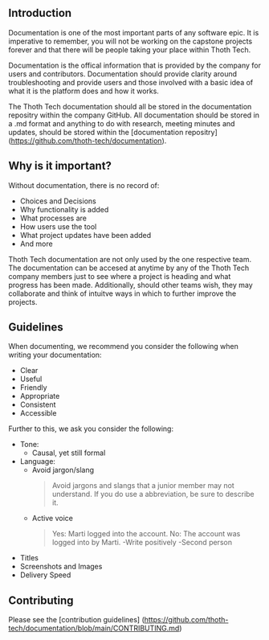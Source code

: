 
## Introduction

Documentation is one of the most important parts of any software epic. It is imperative to remember, you will not be working on the capstone projects forever and that there will be people taking your place within Thoth Tech. 

Documentation is the offical information that is provided by the company for users and contributors. Documentation should provide clarity around troubleshooting and provide users and those involved with a basic idea of what it is the platform does and how it works. 

The Thoth Tech documentation should all be stored in the documentation repositry within the company GitHub. All documentation should be stored in a .md format and anything to do with research, meeting minutes and updates, should be stored within the [documentation repositry] (https://github.com/thoth-tech/documentation).

## Why is it important?

Without documentation, there is no record of:

- Choices and Decisions 
- Why functionality is added
- What processes are 
- How users use the tool
- What project updates have been added
- And more

Thoth Tech documentation are not only used by the one respective team. The documentation can be accesed at anytime by any of the Thoth Tech company members just to see where a project is heading and what progress has been made. Additionally, should other teams wish, they may collaborate and think of intuitve ways in which to further improve the projects. 

## Guidelines

When documenting, we recommend you consider the following when writing your documentation:

- Clear
- Useful
- Friendly
- Appropriate 
- Consistent
- Accessible

Further to this, we ask you consider the following: 
- Tone: ​
    - Causal, yet still formal​
- Language: ​
    - Avoid jargon/slang​
        > Avoid jargons and slangs that a junior member may not understand. If you do use a abbreviation, be sure to describe it.
    - Active voice​
        > Yes: Marti logged into the account.​
        > No: The account was logged into by Marti.
    -Write positively​
    -Second person​
- Titles​
- Screenshots and Images​
- Delivery Speed​


## Contributing
Please see the [contribution guidelines] (https://github.com/thoth-tech/documentation/blob/main/CONTRIBUTING.md)
